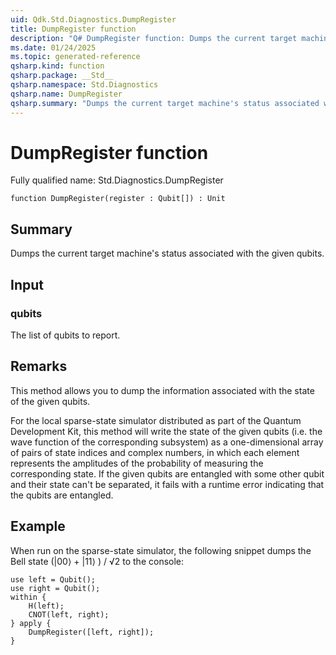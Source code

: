 ```yaml
---
uid: Qdk.Std.Diagnostics.DumpRegister
title: DumpRegister function
description: "Q# DumpRegister function: Dumps the current target machine's status associated with the given qubits."
ms.date: 01/24/2025
ms.topic: generated-reference
qsharp.kind: function
qsharp.package: __Std__
qsharp.namespace: Std.Diagnostics
qsharp.name: DumpRegister
qsharp.summary: "Dumps the current target machine's status associated with the given qubits."
---
```


# DumpRegister function

Fully qualified name: Std.Diagnostics.DumpRegister

```qsharp
function DumpRegister(register : Qubit[]) : Unit
```

## Summary
Dumps the current target machine's status associated with the given qubits.

## Input
### qubits
The list of qubits to report.

## Remarks
This method allows you to dump the information associated with the state of the
given qubits.

For the local sparse-state simulator distributed as part of the
Quantum Development Kit, this method will write the
state of the given qubits (i.e. the wave function of the corresponding subsystem) as a
one-dimensional array of pairs of state indices and complex numbers, in which each element represents
the amplitudes of the probability of measuring the corresponding state.
If the given qubits are entangled with some other qubit and their
state can't be separated, it fails with a runtime error indicating that the qubits are entangled.

## Example
When run on the sparse-state simulator, the following snippet dumps
the Bell state (|00⟩ + |11⟩ ) / √2 to the console:
```qsharp
use left = Qubit();
use right = Qubit();
within {
    H(left);
    CNOT(left, right);
} apply {
    DumpRegister([left, right]);
}
```
